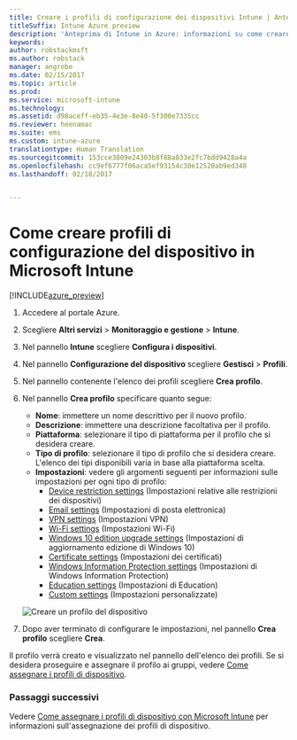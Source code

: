 ```yaml
---
title: Creare i profili di configurazione dei dispositivi Intune | Anteprima di Intune in Azure
titleSuffix: Intune Azure preview
description: 'Anteprima di Intune in Azure: informazioni su come creare i profili di configurazione dei dispositivi Intune.'
keywords: 
author: robstackmsft
ms.author: robstack
manager: angrobe
ms.date: 02/15/2017
ms.topic: article
ms.prod: 
ms.service: microsoft-intune
ms.technology: 
ms.assetid: d98aceff-eb35-4e3e-8e40-5f300e7335cc
ms.reviewer: heenamac
ms.suite: ems
ms.custom: intune-azure
translationtype: Human Translation
ms.sourcegitcommit: 153cce3809e24303b8f88a833e2fc7bdd9428a4a
ms.openlocfilehash: cc9ef6777f06aca5ef93154c38e12520ab9ed348
ms.lasthandoff: 02/18/2017


---
```


# <a name="how-to-create-device-configuration-profiles-in-microsoft-intune"></a>Come creare profili di configurazione del dispositivo in Microsoft Intune

[!INCLUDE[azure_preview](../includes/azure_preview.md)]


1. Accedere al portale Azure.
2. Scegliere **Altri servizi** > **Monitoraggio e gestione** > **Intune**.
3. Nel pannello **Intune** scegliere **Configura i dispositivi**.
2. Nel pannello **Configurazione del dispositivo** scegliere **Gestisci** > **Profili**.
2. Nel pannello contenente l'elenco dei profili scegliere **Crea profilo**.
3. Nel pannello **Crea profilo** specificare quanto segue:
    - **Nome**: immettere un nome descrittivo per il nuovo profilo.
    - **Descrizione**: immettere una descrizione facoltativa per il profilo.
    - **Piattaforma**: selezionare il tipo di piattaforma per il profilo che si desidera creare.
    - **Tipo di profilo**: selezionare il tipo di profilo che si desidera creare. L'elenco dei tipi disponibili varia in base alla piattaforma scelta.
    - **Impostazioni**: vedere gli argomenti seguenti per informazioni sulle impostazioni per ogni tipo di profilo:
        -  [Device restriction settings](/intune-azure/configure-devices/how-to-configure-device-restrictions) (Impostazioni relative alle restrizioni dei dispositivi)
        -  [Email settings](/intune-azure/configure-devices/how-to-configure-email-settings) (Impostazioni di posta elettronica)
        -  [VPN settings](/intune-azure/configure-devices/how-to-configure-vpn-settings) (Impostazioni VPN)
        -  [Wi-Fi settings](/intune-azure/configure-devices/how-to-configure-wi-fi-settings) (Impostazioni Wi-Fi)
        -  [Windows 10 edition upgrade settings](/intune-azure/configure-devices/how-to-configure-windows-10-edition-upgrade) (Impostazioni di aggiornamento edizione di Windows 10)
        -  [Certificate settings](/intune-azure/configure-devices/how-to-configure-certificates) (Impostazioni dei certificati)
        -  [Windows Information Protection settings](/intune-azure/configure-devices/how-to-configure-windows-information-protection) (Impostazioni di Windows Information Protection)
        -  [Education settings](/intune-azure/configure-devices/education-settings-for-ios.md) (Impostazioni di Education)
        -  [Custom settings](/intune-azure/configure-devices/how-to-configure-custom-settings) (Impostazioni personalizzate)

    ![Creare un profilo del dispositivo](./media/create-device-profile.png)
4. Dopo aver terminato di configurare le impostazioni, nel pannello **Crea profilo** scegliere **Crea**.

Il profilo verrà creato e visualizzato nel pannello dell'elenco dei profili.
Se si desidera proseguire e assegnare il profilo ai gruppi, vedere [Come assegnare i profili di dispositivo](how-to-assign-device-profiles.md).


### <a name="next-steps"></a>Passaggi successivi
Vedere [Come assegnare i profili di dispositivo con Microsoft Intune](/intune-azure/configure-devices/how-to-assign-device-profiles) per informazioni sull'assegnazione dei profili di dispositivo.

